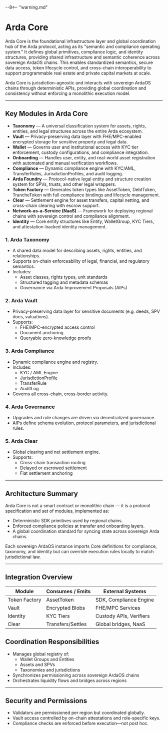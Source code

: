--8<-- "warning.md"

# Arda Core

Arda Core is the foundational infrastructure layer and global coordination hub of the Arda protocol, acting as its "semantic and compliance operating system." It defines global primitives, compliance logic, and identity structures, providing shared infrastructure and semantic coherence across sovereign ArdaOS chains. This enables standardized semantics, secure data access, token lifecycle control, and cross-chain interoperability to support programmable real estate and private capital markets at scale.

Arda Core is jurisdiction-agnostic and interacts with sovereign ArdaOS chains through deterministic APIs, providing global coordination and consistency without enforcing a monolithic execution model.

---

## Key Modules in Arda Core

- **Taxonomy** — A universal classification system for assets, rights, entities, and legal structures across the entire Arda ecosystem.
- **Vault** — Privacy-preserving data layer with FHE/MPC-enabled encrypted storage for sensitive property and legal data.
- **Wallet** — Governs user and institutional access with KYC tier enforcement, custody configurations, and compliance integration.
- **Onboarding** — Handles user, entity, and real-world asset registration with automated and manual verification workflows.
- **Compliance** — Dynamic compliance engine with KYC/AML, TransferRules, JurisdictionProfiles, and audit logging.
- **Arda Foundry** — Protocol-native legal entity and structure creation system for SPVs, trusts, and other legal wrappers.
- **Token Factory** — Generates token types like AssetToken, DebtToken, TrancheToken with full compliance bindings and lifecycle management.
- **Clear** — Settlement engine for asset transfers, capital netting, and cross-chain clearing with escrow support.
- **Network-as-a-Service (NaaS)** — Framework for deploying regional chains with sovereign control and compliance alignment.
- **Identity** — Core entity structures like Entity, WalletGroup, KYC Tiers, and attestation-backed identity management.

### 1. **Arda Taxonomy**

- A shared data model for describing assets, rights, entities, and relationships.
- Supports on-chain enforceability of legal, financial, and regulatory semantics.
- Includes:
    - Asset classes, rights types, unit standards
    - Structured tagging and metadata schemas
    - Governance via Arda Improvement Proposals (AIPs)

### 2. **Arda Vault**

- Privacy-preserving data layer for sensitive documents (e.g. deeds, SPV docs, valuations).
- Supports:
    - FHE/MPC-encrypted access control
    - Document anchoring
    - Queryable zero-knowledge proofs

### 3. **Arda Compliance**

- Dynamic compliance engine and registry.
- Includes:
    - KYC / AML Engine
    - JurisdictionProfile
    - TransferRule
    - AuditLog
- Governs all cross-chain, cross-border activity.

### 4. **Arda Governance**

- Upgrades and rule changes are driven via decentralized governance.
- AIPs define schema evolution, protocol parameters, and jurisdictional rules.

### 5. **Arda Clear**

- Global clearing and net settlement engine.
- Supports:
    - Cross-chain transaction routing
    - Delayed or escrowed settlement
    - Fiat settlement anchoring

---

## Architecture Summary

Arda Core is not a smart contract or monolithic chain — it is a protocol specification and set of modules, implemented as:

- Deterministic SDK primitives used by regional chains.
- Enforced compliance policies at transfer and onboarding layers.
- A global coordination standard for syncing state across sovereign Arda chains.

Each sovereign ArdaOS instance imports Core definitions for compliance, taxonomy, and identity but can override execution rules locally to match jurisdictional law.

---

## Integration Overview

| Module          | Consumes / Emits | External Systems         |
|-----------------|------------------|--------------------------|
| Token Factory   | AssetToken       | SDK, Compliance Engine   |
| Vault           | Encrypted Blobs  | FHE/MPC Services         |
| Identity        | KYC Tiers        | Custody APIs, Verifiers  |
| Clear           | Transfers/Settles| Global bridges, NaaS     |

## Coordination Responsibilities

- Manages global registry of:
    - Wallet Groups and Entities
    - Assets and SPVs
    - Taxonomies and jurisdictions
- Synchronizes permissioning across sovereign ArdaOS chains
- Orchestrates liquidity flows and bridges across regions

---

## Security and Permissions

- Validators are permissioned per region but coordinated globally.
- Vault access controlled by on-chain attestations and role-specific keys.
- Compliance checks are enforced before execution—not post hoc.
